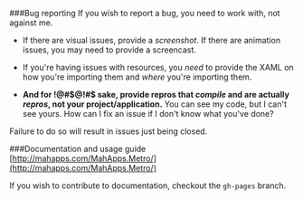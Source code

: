 ###Bug reporting
If you wish to report a bug, you need to work with, not against me.

* If there are visual issues, provide a *screenshot*. If there are animation issues, you may need to provide a screencast.

* If you're having issues with resources, you *need* to provide the XAML on how you're importing them and *where* you're importing them.
* **And for !@#$@!#$ sake, provide repros that *compile* and are actually *repros*, not your project/application.**
You can see my code, but I can't see yours. How can I fix an issue if I don't know what you've done?

Failure to do so will result in issues just being closed.

###Documentation and usage guide
[http://mahapps.com/MahApps.Metro/](http://mahapps.com/MahApps.Metro/) 

If you wish to contribute to documentation, checkout the `gh-pages` branch.
